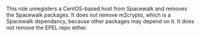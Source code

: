 This role unregisters a CentOS-based host from Spacewalk and removes the Spacewalk packages. It does not remove m2crypto, which is a Spacewalk dependancy, because other packages may depend on it. It does not remove the EPEL repo either.